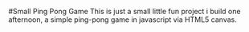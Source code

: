 #Small Ping Pong Game
This is just a small little fun project i build one afternoon, a simple ping-pong game in javascript via HTML5 canvas.
